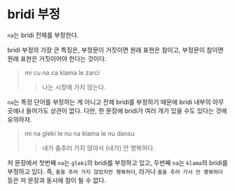 # bridi 부정

`na`는 bridi 전체를 부정한다.

bridi 부정의 가장 큰 특징은, 부정문이 거짓이면 원래 표현은 참이고, 부정문이 참이면 원래 표현은 거짓이어야 한다는 것이다.

> mi cu na ca klama le zarci
>> 나는 시장에 가지 않는다.

`na`는 특정 단어를 부정하는 게 아니고 전체 bridi를 부정하기 때문에 bridi 내부의 아무 곳에나 들어가도 상관이 없다. 다만, 한 문장에 bridi가 여러 개가 있을 수도 있다는 것에 유의하자.

> mi na gleki le nu na klama le nu dansu
>> 내가 춤추러 가지 않아서 (내가) 안 행복하다.

저 문장에서 첫번째 `na`는 `gleki`의 bridi를 부정하고 있고, 두번째 `na`는 `klama`의 bridi를 부정하고 있다. 즉, `춤을 추러 가지 않았지만 행복하다`, 라거나 `춤을 추러 가서 안 행복하다` 등은 저 문장과 동시에 참이 될 수 없다.